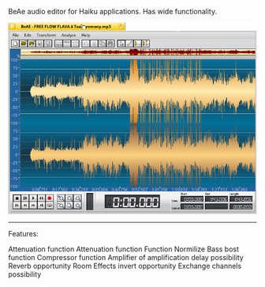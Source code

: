 BeAe audio editor for Haiku applications. Has wide functionality.

![Screenshot](BeAe.png)

<hr></hr>
Features:

Attenuation function
Attenuation function
Function Normilize
Bass bost function
Compressor function
Amplifier of amplification
delay possibility
Reverb opportunity
Room Effects
invert opportunity
Exchange channels possibility